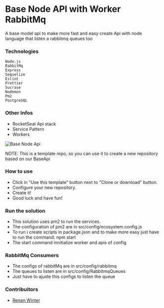 
# Base Node API with Worker RabbitMq

A base model api to make more fast and easy create Api with node language that listen a rabbitmq queues too

### Technologies
	
    Node.js
    RabbitMq
    Express
    Sequelize
    Eslint
    Prettier
    Sucrase
    Nodemon
    Pm2
    PostgreSQL

### Other Infos
- RocketSeat Api stack
- Service Pattern
- Workers

![Base Node Api](https://media.giphy.com/media/xUPGGuzpmG3jfeYWIg/giphy.gif)


NOTE: This is a template repo, so you can use it to create a new repository based on our BaseApi
### How to use

 - Click in "Use this template" button next to "Clone or download" button.
 - Configure your new repository.
 - Create it!
 - Good luck and have fun!

### Run the solution
- This solution uses pm2 to run the services.
- The configuration of pm2 are in src/config/ecosystem.config.js
- To run i create scripts in package.json and to make more easy just have to run the command: npm start
- The start command innitialize worker and apis of config

### RabbitMq Consumers
- The configs of rabbitMq are in src/config/rabbitmq
- The queues to listen are in src/config/RabbitmqQueues
- Just have to ajuste this configs to listen the queue

### Contribuitors
* [Renan Winter](https://www.github.com/rwspatin)
